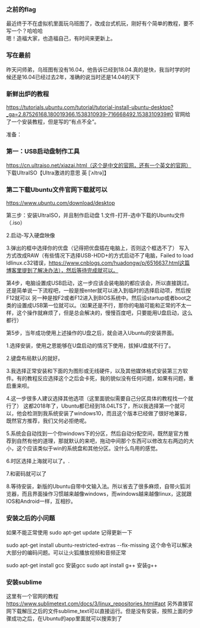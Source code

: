 ### 之前的flag
最近终于不在虚拟机里面玩乌班图了，改成台式机玩，刚好有个简单的教程，要不写一个？哈哈哈  
嗯！造福大家，也造福自己，有时间来更新上。

### 写在最前
昨天问师弟，乌班图有没有16.04，他告诉已经到18.04.真的是快，我当时学的时候还是16.04已经过去2年，准确的说当时还是14.04的天下

### 新鲜出炉的教程

https://tutorials.ubuntu.com/tutorial/tutorial-install-ubuntu-desktop?_ga=2.87526168.180019366.1538310939-716668492.1538310939#0
官网给了一个安装教程，但是写的“有点不全”。

准备：
### 第一：USB启动盘制作工具
https://cn.ultraiso.net/xiazai.html（这个是中文的官网，还有一个英文的官网）
下载UltraISO【Ultra激进的意思 英 [ˈʌltrə]】

### 第二下载Ubuntu文件官网下载就可以
https://www.ubuntu.com/download/desktop



第三步：安装UltraISO，并且制作启动盘
1.文件-打开-选中下载的Ubuntu文件（.iso）

2.启动-写入硬盘映像

3.弹出的框中选择你的优盘（记得把优盘插在电脑上，否则这个框选不了）
写入方式改成RAW（有些情况下选择USB-HDD+的方式启动不了电脑，Failed to load ldlinux.c32错误，https://www.cnblogs.com/huadongw/p/6516637.html这篇博客里提到了解决办法），然后等待完成就可以。


第4步，电脑设置成USB启动，这一步应该会装电脑的都应该会，所以直接跳过。还是简单说一下流程吧，一般是按enter就可以进入到临时的选择启动项，然后按F12就可以
另一种是按F2或者F12进入到BIOS系统中。然后设startup或者boot之类的设置成USB第一位就可以。（如果还是不行，那你的电脑可能和正常的不太一样，这个操作就麻烦了，但是总会解决的，慢慢百度吧，只要能用U盘启动，这么都行）

第5步，当年成功使用上述操作的U盘之后，就会进入Ubuntu的安装界面。

1.选择安装，使用之恩能够在U盘启动的情况下使用，拔掉U盘就不行了。



2.键盘布局默认的就好。


3.我选择正常安装和下面的为图形或无线硬件，以及其他媒体格式安装第三方软件。有的教程反应选择这个之后会卡死，我的貌似没有任何问题，如果有问题，重启重来呗。


4.这一步很多人建议选择其他选项（这里面貌似需要自己分区具体的教程找一个就行了）
这都2018年了，Ubuntu都已经到18.04LTS了，所以我选择第一个就可以，他会检测到我系统安装了windows10，而且这个版本已经做了很好地兼容，既然官方推荐，我们又何必拒绝呢。


5.系统会自动找到一个你windows下的分区，然后自动分配空间，既然是官方推荐到自然有他的道理，那就默认的来吧，拖动中间那个东西可以修改左右两边的大小，这个应该类似于win的系统盘和其他分区。没什么鸟用的感觉。


6.时区选择上海就可以了。.



7.和密码就可以了


8.等待安装，新版的Ubuntu自带中文输入法。所以省去了很多麻烦，自带火狐浏览器，而且界面操作习惯越来越像windows，而windows越来越像linux，这就跟IOS和Android一样，互相抄。

### 安装之后的小问题
如果不能正常使用
sudo apt-get update
记得更新一下

sudo apt-get install ubuntu-restricted-extras --fix-missing
这个命令可以解决大部分的编码问题。可以让火狐播放视频和音频正常

sudo apt-get install gcc
安装gcc
sudo apt install g++
安装g++


### 安装sublime
这里有一个官网的教程
https://www.sublimetext.com/docs/3/linux_repositories.html#apt
另外直接官网下载解压之后的文件sublime_text可以直接运行。但是没有安装，按照上面的步骤成功之后，在Ubuntu的app里面就可以搜索到了


